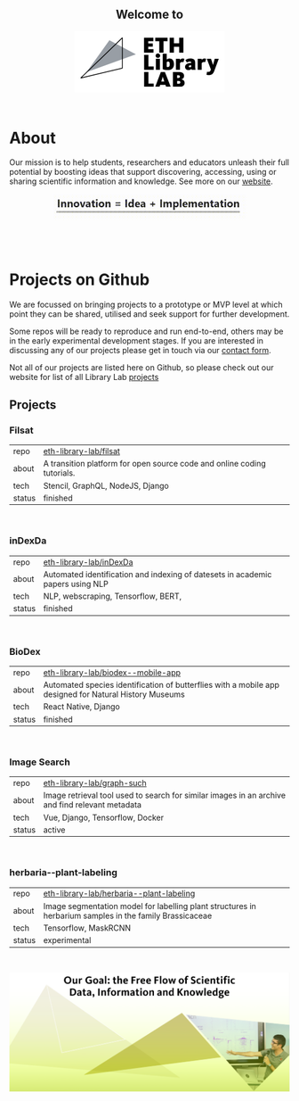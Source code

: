 <h2 style="text-align: center;"><b>Welcome to</b></h2>
<div style="margin:5px; text-align: center;">
    <a href="https://www.librarylab.ethz.ch/" target="_blank" >
      <svg style="width:250px; background-color:white; padding:10px" viewBox="0 0 187 67" xmlns="http://www.w3.org/2000/svg">
          <g id="Symbols" stroke="none" stroke-width="1" fill="none" fill-rule="evenodd">
              <g id="ETH-Library-LAB_LOGO_negative" transform="translate(-2.000000, -7.000000)">
                  <g id="Group">
                      <path d="M88.16,28 L88.16,8.02 L100.7,8.02 L100.7,12.67 L93.8,12.67 L93.8,15.67 L99.89,15.67 L99.89,19.99 L93.8,19.99 L93.8,23.35 L100.91,23.35 L100.91,28 L88.16,28 Z M108.64,28 L108.64,12.67 L103.27,12.67 L103.27,8.02 L119.74,8.02 L119.74,12.67 L114.37,12.67 L114.37,28 L108.64,28 Z M122.61,28 L122.61,8.02 L128.34,8.02 L128.34,15.4 L135.42,15.4 L135.42,8.02 L141.12,8.02 L141.12,28 L135.42,28 L135.42,20.05 L128.34,20.05 L128.34,28 L122.61,28 Z M88.28,51 L88.28,31.02 L94.04,31.02 L94.04,46.47 L101.15,46.47 L101.15,51 L88.28,51 Z M106.78,34.95 C104.95,34.95 103.69,33.57 103.69,31.98 C103.69,30.39 104.95,29.04 106.78,29.04 C108.61,29.04 109.87,30.39 109.87,31.98 C109.87,33.57 108.61,34.95 106.78,34.95 Z M104.05,51 L104.05,36.21 L109.51,36.21 L109.51,51 L104.05,51 Z M120.24,51.36 C116.55,51.36 114.27,50.58 113.28,50.16 L113.28,29.4 L118.68,29.4 L118.68,37.38 C119.34,36.69 120.57,35.85 122.22,35.85 C125.67,35.85 128.43,38.01 128.43,43.47 C128.43,48.93 124.83,51.36 120.24,51.36 Z M120.24,47.25 C121.65,47.25 122.73,46.47 122.73,43.44 C122.73,40.92 121.98,39.96 120.54,39.96 C119.58,39.96 118.95,40.5 118.68,40.83 L118.68,47.04 C118.95,47.13 119.4,47.25 120.24,47.25 Z M131.06,51 L131.06,36.21 L136.46,36.21 L136.46,37.98 C137.15,36.84 138.32,35.85 140.06,35.85 C141.29,35.85 141.98,36.09 142.4,36.33 L141.14,40.89 C140.81,40.68 140.3,40.47 139.37,40.47 C137.9,40.47 136.97,41.34 136.46,42.12 L136.46,51 L131.06,51 Z M147.94,51.36 C145.39,51.36 143.32,49.89 143.32,47.04 C143.32,43.26 147.04,41.7 151.18,41.7 L151.6,41.7 L151.6,41.25 C151.6,40.41 151.21,39.96 149.62,39.96 C147.85,39.96 146.47,40.86 145.93,41.22 L143.77,38.04 C144.76,37.17 146.98,35.85 150.31,35.85 C154.99,35.85 156.97,37.44 156.97,41.76 L156.97,45.87 C156.97,48.24 157.21,49.89 157.45,51 L152.17,51 C152.02,50.64 151.9,50.01 151.87,49.56 C151.24,50.34 149.95,51.36 147.94,51.36 Z M149.8,47.67 C150.73,47.67 151.24,47.28 151.6,46.98 L151.6,44.82 L151.18,44.82 C149.47,44.82 148.33,45.36 148.33,46.53 C148.33,47.25 148.87,47.67 149.8,47.67 Z M160.29,51 L160.29,36.21 L165.69,36.21 L165.69,37.98 C166.38,36.84 167.55,35.85 169.29,35.85 C170.52,35.85 171.21,36.09 171.63,36.33 L170.37,40.89 C170.04,40.68 169.53,40.47 168.6,40.47 C167.13,40.47 166.2,41.34 165.69,42.12 L165.69,51 L160.29,51 Z M175.1,58.08 C173.48,58.08 172.49,57.84 172.13,57.72 L172.91,53.52 C173.12,53.58 173.57,53.73 174.59,53.73 C176.66,53.73 177.26,52.86 177.65,51.75 L178.1,50.52 L172.58,36.21 L178.25,36.21 L180.89,44.4 L181.01,44.4 L183.2,36.21 L188.69,36.21 L182.72,52.26 C181.19,56.34 179.45,58.08 175.1,58.08 Z M88.28,74 L88.28,54.02 L94.04,54.02 L94.04,69.47 L101.15,69.47 L101.15,74 L88.28,74 Z M111.34,66.71 L115.39,66.71 L114.31,63.56 C113.71,61.82 113.41,60.2 113.38,60.08 L113.32,60.08 C113.29,60.2 112.96,61.85 112.39,63.56 L111.34,66.71 Z M103.12,74 L110.74,54.02 L116.23,54.02 L124.15,74 L117.91,74 L116.95,71.18 L109.84,71.18 L108.91,74 L103.12,74 Z M127.02,74 L127.02,54.02 L134.79,54.02 C138.48,54.02 141.99,55.1 141.99,59 C141.99,61.79 140.61,63.17 138.45,63.71 L138.45,63.77 C140.76,64.1 142.77,65.57 142.77,68.51 C142.77,72.56 139.32,74 134.7,74 L127.02,74 Z M132.66,69.74 L134.43,69.74 C135.96,69.74 137.01,69.23 137.01,67.79 C137.01,66.38 136.14,65.84 134.61,65.84 L132.66,65.84 L132.66,69.74 Z M132.66,61.97 L134.01,61.97 C135.69,61.97 136.41,61.37 136.41,60.08 C136.41,58.85 135.66,58.28 134.13,58.28 L132.66,58.28 L132.66,61.97 Z" id="ETH-Library-LAB" fill="black"></path>
                      <polygon id="Path-Copy" fill="#989EA5" transform="translate(39.000000, 35.000000) rotate(55.000000) translate(-39.000000, -35.000000) " points="57 1 21 19.2472049 38.4375103 69"></polygon>
                      <path d="M58.6529322,7.64007785 L59.5,8 L59.5,48.6931206 L59.1155928,49.1795754 L3.11559278,62.4864548 L2.65293221,61.6400779 L58.6529322,7.64007785 Z M4.66310546,61.0908858 L58.5,48.2980097 L58.5,9.17673751 L4.66310546,61.0908858 Z" id="Path" fill="black" fill-rule="nonzero"></path>
                  </g>
              </g>
          </g>
      </svg>
    </a>
</div>


<!-- <p style="font-size:20px; text-align:center;">
    <strong>Innovation = Idea + Implementation</strong>
</p> -->

<br/>

# About
Our mission is to help students, researchers and educators unleash their full potential by boosting ideas that support discovering, accessing, using or sharing scientific information and knowledge. See more on our [website](https://www.librarylab.ethz.ch/about/).

<p style="text-align: center;">
    <img src="./assets/innovation_equals.gif" width="350px"/>
</p>
<br/>
<br/>
<!-- <p style="font-size:20px; text-align:center;">
    <strong>
    Our Goal: the Free Flow of Scientific Data, Information and Knowledge
    </strong>
</p> -->

# Projects on Github

We are focussed on bringing projects to a prototype or MVP level at which point they can be shared, utilised and seek support for further development.

Some repos will be ready to reproduce and run end-to-end, others may be in the early experimental development stages. If you are interested in discussing any of our projects please get in touch via our [contact form](https://www.librarylab.ethz.ch/contact/).

Not all of our projects are listed here on Github, so please check out our website for list of all Library Lab [projects](https://www.librarylab.ethz.ch/projects/)

## Projects

### Filsat
| | |
|-------|-------|
| repo  |  <a target="_" href="https://github.com/eth-library-lab/filsat">eth-library-lab/filsat</a> |
| about |  A transition platform for open source code and online coding tutorials.     |
| tech  |   Stencil, GraphQL, NodeJS, Django     | 
| status| finished |

<br/>

### inDexDa

| | |
|-----|-------|
| repo | <a target="_" href="https://github.com/eth-library-lab/inDexDa">eth-library-lab/inDexDa</a> |
| about | Automated identification and indexing of datesets in academic papers using NLP|
| tech | NLP, webscraping, Tensorflow, BERT,       |  
| status | finished | 
  
<br/>

### BioDex

| | |
|-----|-------|
| repo | <a target="_" href="https://github.com/eth-library-lab/biodex--mobile-app">eth-library-lab/biodex--mobile-app</a>  |
| about | Automated species identification of butterflies with a mobile app designed for Natural History Museums |
| tech | React Native, Django |
| status| finished |

<br/>

### Image Search

| | |
|-------|--------|
| repo  | <a target="_" href="https://github.com/eth-library-lab/graph-such">eth-library-lab/graph-such</a>       |
| about | Image retrieval tool used to search for similar images in an archive and find relevant metadata |
| tech  | Vue, Django, Tensorflow, Docker       | 
| status| active |

<br/>

### herbaria--plant-labeling

| | |
|-------|--------|
| repo  | <a target="_" href="https://github.com/eth-library-lab/herbaria--plant-labeling">eth-library-lab/herbaria--plant-labeling</a>       |
| about | Image segmentation model for labelling plant structures in herbarium samples in the family Brassicaceae |
| tech  | Tensorflow, MaskRCNN | 
| status| experimental |

<br/>

<!-- copy format below for new tables

### ProjectName

| | |
|--------|--------|
| repo   |        |
| about  |        |
| tech   |        | 
| status |        |

<br/>

-->

<img src="./assets/ETH_Liblab_Goal.png" style="display: block;
margin-left: auto;
margin-right: auto;"/>





